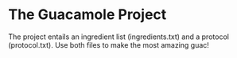 # The Guacamole Project
The project entails an ingredient list (ingredients.txt) and a protocol 
(protocol.txt). 
Use both files to make the most amazing guac!

